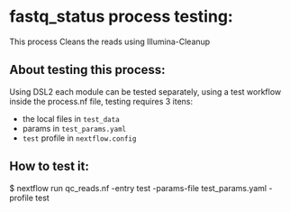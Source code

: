 # fastq_status process testing:

This process Cleans the reads using Illumina-Cleanup

## About testing this process:

Using DSL2 each module can be tested separately, using a test workflow inside the process.nf file, testing requires 3 itens:  
- the local files in `test_data` 
- params in  `test_params.yaml`
- `test` profile in `nextflow.config`

## How to test it:

$ nextflow run qc_reads.nf -entry test -params-file test_params.yaml -profile test
